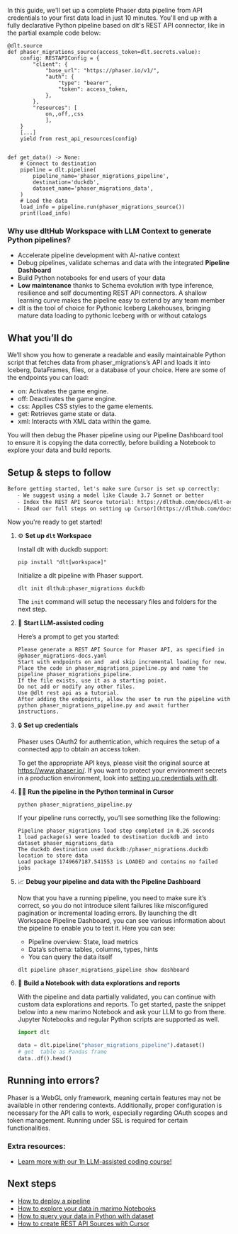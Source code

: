 In this guide, we'll set up a complete Phaser data pipeline from API credentials to your first data load in just 10 minutes. You'll end up with a fully declarative Python pipeline based on dlt's REST API connector, like in the partial example code below:

```python-outcome
@dlt.source
def phaser_migrations_source(access_token=dlt.secrets.value):
    config: RESTAPIConfig = {
        "client": {
            "base_url": "https://phaser.io/v1/",
            "auth": {
                "type": "bearer",
                "token": access_token,
            },
        },
        "resources": [
            on,,off,,css
            ],
    }
    [...]
    yield from rest_api_resources(config)


def get_data() -> None:
    # Connect to destination
    pipeline = dlt.pipeline(
        pipeline_name='phaser_migrations_pipeline',
        destination='duckdb',
        dataset_name='phaser_migrations_data', 
    )
    # Load the data
    load_info = pipeline.run(phaser_migrations_source())
    print(load_info) 
```

### Why use dltHub Workspace with LLM Context to generate Python pipelines?

- Accelerate pipeline development with AI-native context
- Debug pipelines, validate schemas and data with the integrated **Pipeline Dashboard**
- Build Python notebooks for end users of your data
- **Low maintenance** thanks to Schema evolution with type inference, resilience and self documenting REST API connectors. A shallow learning curve makes the pipeline easy to extend by any team member
- dlt is the tool of choice for Pythonic Iceberg Lakehouses, bringing mature data loading to pythonic Iceberg with or without catalogs

## What you’ll do

We’ll show you how to generate a readable and easily maintainable Python script that fetches data from phaser_migrations’s API and loads it into Iceberg, DataFrames, files, or a database of your choice. Here are some of the endpoints you can load:

- on: Activates the game engine.
- off: Deactivates the game engine.
- css: Applies CSS styles to the game elements.
- get: Retrieves game state or data.
- xml: Interacts with XML data within the game.

You will then debug the Phaser pipeline using our Pipeline Dashboard tool to ensure it is copying the data correctly, before building a Notebook to explore your data and build reports.

## Setup & steps to follow

```default
Before getting started, let's make sure Cursor is set up correctly:
   - We suggest using a model like Claude 3.7 Sonnet or better
   - Index the REST API Source tutorial: https://dlthub.com/docs/dlt-ecosystem/verified-sources/rest_api/ and add it to context as **@dlt rest api**
   - [Read our full steps on setting up Cursor](https://dlthub.com/docs/dlt-ecosystem/llm-tooling/cursor-restapi#23-configuring-cursor-with-documentation)
```

Now you're ready to get started!

1. ⚙️ **Set up `dlt` Workspace**
    
    Install dlt with duckdb support:
    ```shell
    pip install "dlt[workspace]"
    ```

    Initialize a dlt pipeline with Phaser support.
    ```shell
    dlt init dlthub:phaser_migrations duckdb
    ```

    The `init` command will setup the necessary files and folders for the next step.
    
2. 🤠 **Start LLM-assisted coding**
    
    Here’s a prompt to get you started:
    
    ```prompt
    Please generate a REST API Source for Phaser API, as specified in @phaser_migrations-docs.yaml 
    Start with endpoints on and  and skip incremental loading for now. 
    Place the code in phaser_migrations_pipeline.py and name the pipeline phaser_migrations_pipeline. 
    If the file exists, use it as a starting point. 
    Do not add or modify any other files. 
    Use @dlt rest api as a tutorial. 
    After adding the endpoints, allow the user to run the pipeline with python phaser_migrations_pipeline.py and await further instructions.
    ```

    
3. 🔒 **Set up credentials** 
    
    Phaser uses OAuth2 for authentication, which requires the setup of a connected app to obtain an access token.
    
    To get the appropriate API keys, please visit the original source at https://www.phaser.io/.
    If you want to protect your environment secrets in a production environment, look into [setting up credentials with dlt](https://dlthub.com/docs/walkthroughs/add_credentials).
    
4. 🏃‍♀️ **Run the pipeline in the Python terminal in Cursor**
    
    ```shell
    python phaser_migrations_pipeline.py
    ```
    
    If your pipeline runs correctly, you’ll see something like the following:
    
    ```shell
    Pipeline phaser_migrations load step completed in 0.26 seconds
    1 load package(s) were loaded to destination duckdb and into dataset phaser_migrations_data
    The duckdb destination used duckdb:/phaser_migrations.duckdb location to store data
    Load package 1749667187.541553 is LOADED and contains no failed jobs
    ```
    
5. 📈 **Debug your pipeline and data with the Pipeline Dashboard**

    Now that you have a running pipeline, you need to make sure it’s correct, so you do not introduce silent failures like misconfigured pagination or incremental loading errors. By launching the dlt Workspace Pipeline Dashboard, you can see various information about the pipeline to enable you to test it. Here you can see:
    - Pipeline overview: State, load metrics
    - Data’s schema: tables, columns, types, hints
    - You can query the data itself
    
    ```shell
    dlt pipeline phaser_migrations_pipeline show dashboard
    ```
    
6. 🐍 **Build a Notebook with data explorations and reports**

    With the pipeline and data partially validated, you can continue with custom data explorations and reports. To get started, paste the snippet below into a new marimo Notebook and ask your LLM to go from there. Jupyter Notebooks and regular Python scripts are supported as well.

    
    ```python
    import dlt

   data = dlt.pipeline("phaser_migrations_pipeline").dataset()
   # get  table as Pandas frame
   data..df().head()
    ```

## Running into errors?

Phaser is a WebGL only framework, meaning certain features may not be available in other rendering contexts. Additionally, proper configuration is necessary for the API calls to work, especially regarding OAuth scopes and token management. Running under SSL is required for certain functionalities.

### Extra resources:

- [Learn more with our 1h LLM-assisted coding course!](https://www.youtube.com/watch?v=GGid70rnJuM)

## Next steps

- [How to deploy a pipeline](https://dlthub.com/docs/walkthroughs/deploy-a-pipeline)
- [How to explore your data in marimo Notebooks](https://dlthub.com/docs/general-usage/dataset-access/marimo)
- [How to query your data in Python with dataset](https://dlthub.com/docs/general-usage/dataset-access/dataset)
- [How to create REST API Sources with Cursor](https://dlthub.com/docs/dlt-ecosystem/llm-tooling/cursor-restapi)
